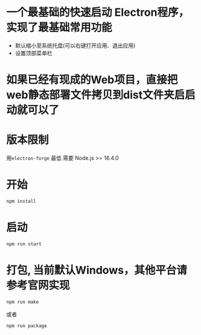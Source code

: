 # 一个最基础的快速启动 Electron程序，实现了最基础常用功能
* 默认缩小至系统托盘(可以右键打开应用、退出应用)
* 设置顶部菜单栏

# 如果已经有现成的Web项目，直接把web静态部署文件拷贝到dist文件夹启启动就可以了

# 版本限制
用`electron-forge` 最低  需要 Node.js >= 16.4.0

# 开始

```cmd
npm install
```

# 启动
```cmd
npm run start
```
# 打包, 当前默认Windows，其他平台请参考官网实现
```cmd
npm run make
```
或者
```cmd
npm run package
```